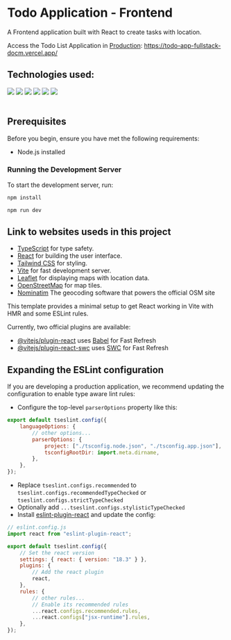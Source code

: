 # Todo Application - Frontend

A Frontend application built with React to create tasks with location.

Access the Todo List Application in [Production](https://todo-app-fullstack-docm.vercel.app/): https://todo-app-fullstack-docm.vercel.app/

## Technologies used:

<div>
    <a><img src="https://img.shields.io/badge/TypeScript-3178C6.svg?style=for-the-badge&logo=TypeScript&logoColor=white" target="_blank">
    <a><img src="https://img.shields.io/badge/React-61DAFB.svg?style=for-the-badge&logo=React&logoColor=black" target="_blank">
    <a><img src="https://img.shields.io/badge/Tailwind%20CSS-06B6D4.svg?style=for-the-badge&logo=Tailwind-CSS&logoColor=white" target="_blank">
    <a><img src="https://img.shields.io/badge/Vite-646CFF.svg?style=for-the-badge&logo=Vite&logoColor=white" target="_blank">
    <a><img src="https://img.shields.io/badge/OpenStreetMap-7EBC6F.svg?style=for-the-badge&logo=OpenStreetMap&logoColor=white" target="_blank">
    <a><img src="https://img.shields.io/badge/Leaflet-199900.svg?style=for-the-badge&logo=Leaflet&logoColor=white" target="_blank">
</div>
   <br/>

## Prerequisites

Before you begin, ensure you have met the following requirements:

- Node.js installed

### Running the Development Server

To start the development server, run:

```bash
npm install

```

```bash
npm run dev

```

## Link to websites useds in this project

- [TypeScript](https://www.typescriptlang.org/) for type safety.
- [React](https://reactjs.org/) for building the user interface.
- [Tailwind CSS](https://tailwindcss.com/) for styling.
- [Vite](https://vitejs.dev/) for fast development server.
- [Leaflet](https://leafletjs.com/) for displaying maps with location data.
- [OpenStreetMap](https://www.openstreetmap.org/) for map tiles.
- [Nominatim](https://nominatim.org/) The geocoding software that powers the official OSM site

This template provides a minimal setup to get React working in Vite with HMR and some ESLint rules.

Currently, two official plugins are available:

- [@vitejs/plugin-react](https://github.com/vitejs/vite-plugin-react/blob/main/packages/plugin-react/README.md) uses [Babel](https://babeljs.io/) for Fast Refresh
- [@vitejs/plugin-react-swc](https://github.com/vitejs/vite-plugin-react-swc) uses [SWC](https://swc.rs/) for Fast Refresh

## Expanding the ESLint configuration

If you are developing a production application, we recommend updating the configuration to enable type aware lint rules:

- Configure the top-level `parserOptions` property like this:

```js
export default tseslint.config({
	languageOptions: {
		// other options...
		parserOptions: {
			project: ["./tsconfig.node.json", "./tsconfig.app.json"],
			tsconfigRootDir: import.meta.dirname,
		},
	},
});
```

- Replace `tseslint.configs.recommended` to `tseslint.configs.recommendedTypeChecked` or `tseslint.configs.strictTypeChecked`
- Optionally add `...tseslint.configs.stylisticTypeChecked`
- Install [eslint-plugin-react](https://github.com/jsx-eslint/eslint-plugin-react) and update the config:

```js
// eslint.config.js
import react from "eslint-plugin-react";

export default tseslint.config({
	// Set the react version
	settings: { react: { version: "18.3" } },
	plugins: {
		// Add the react plugin
		react,
	},
	rules: {
		// other rules...
		// Enable its recommended rules
		...react.configs.recommended.rules,
		...react.configs["jsx-runtime"].rules,
	},
});
```

